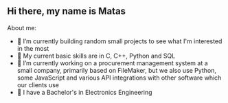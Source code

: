 ## Hi there, my name is Matas

About me:
- 🌱 I’m currently building random small projects to see what I'm interested in the most
- 📖 My current basic skills are in C, C++, Python and SQL
- 🔭 I’m currently working on a procurement management system at a small company, primarily based on FileMaker,
but we also use Python, some JavaScript and various API integrations with other software which our clients use
- 🪫 I have a Bachelor's in Electronics Engineering
